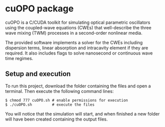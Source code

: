 # cuOPO package

cuOPO is a C/CUDA toolkit for simulating optical parametric oscillators using the coupled-wave equations (CWEs) that well-describe the three wave mixing (TWM) processes in a second-order nonlinear media.

The provided software implements a solver for the CWEs including dispersion terms, linear absorption and intracavity element if they are required. It also includes flags to solve nanosecond or continuous wave time regimes.

## Setup and execution
To run this project, download the folder containing the files and open a terminal. Then execute the following command lines:

```
$ chmod 777 cuOPO.sh # enable permissions for execution
$ ./cuOPO.sh         # execute the files
```

You will notice that the simulation will start, and when finished a new folder will have been created containing the output files.
